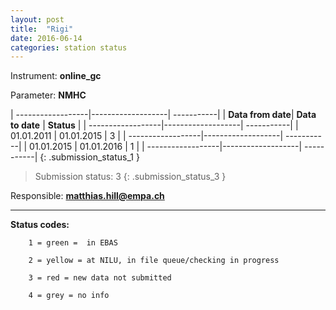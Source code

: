 ```yaml
---
layout: post
title:  "Rigi"
date: 2016-06-14
categories: station status
---
```

Instrument: **online_gc**

Parameter: **NMHC**

| ------------------|-------------------| -----------|
| **Data from date**| **Data to date**  | **Status** |
| ------------------|-------------------| -----------|
| 01.01.2011        | 01.01.2015        | 3          |
| ------------------|-------------------| -----------|
| 01.01.2015        | 01.01.2016        | 1          |
| ------------------|-------------------| -----------|
{: .submission_status_1 }

> Submission status: 3 
{: .submission_status_3 } 

Responsible: **matthias.hill@empa.ch**

***

**Status codes:**

        1 = green =  in EBAS

        2 = yellow = at NILU, in file queue/checking in progress

        3 = red = new data not submitted

        4 = grey = no info
